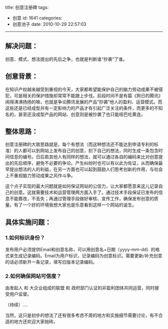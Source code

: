 title: 创意注册碑
tags:
  - 创意
id: 1641
categories:
  - 创意池子
date: 2010-10-29 22:57:03
---

<div>

## 解决问题：

创意、模式、想法提出的先后之争，也就是判断谁“抄袭”了谁。

## 创意背景：

在知识产权越来越受到重视的今天，大家都希望能保护自己的脑力劳动成果不被侵犯，可是相关的保护措施却常常不能跟上步伐。前段时间不是有篇《狗日的腾讯》闹得沸沸扬扬的嘛，也就是争论腾讯发展的产品“抄袭”他人的盈利、运营模式。而这些还是已经成型并有一定影响力的产品才有引起广泛关注的条件，而更多的不知名的，甚至还没成型产品的网站、创意则是被抄袭了也只能哑巴吃黄连。<!--more-->

## 整体思路：

创意注册碑的大致思路就是，每个有想法（而这种想法还不能达到申请专利的标准）的人都可以到网站上发布自己的创意，刻下自己的想法，同时生成一条包含时间信息的编号。日后若其他人有同样的想法，就可以通过各自的编码来比对创意提出的先后顺序，避免不必要的争论。产生纠纷时也可以有以此为佐证，从而确保最早提出想法的人的利益，在另一方面也可以起到鼓励人们思考创新的作用，与社会上不重视脑力劳动成果之风作斗争。

这个点子实现的最大问题就是如何保证网站的公信力，让大家都愿意来这儿记录自己的创意。这就需要技术和运营管理两方面入手了。通过技术手段保证已发布的信息不能篡改，不丢失；再通过管理手段做好审核、宣传工作，确保发布创意的质量。有了一个好的环境我想大家也是乐意看到这样一个网站的诞生。

## 具体实施问题：

### 1.如何标识身份？

发布用户必须提供Email和创意名称，可以用创意名+日期（yyyy-mm-dd）的格式来生成记录编码。Email为用户标识，记录编码为创意标识。需要更新/补充创意的话必须新开一条记录，填写旧版本记录编码。

### 2.如何确保网站可信度？

由发起人 和 大企业组成的联盟 和 政府部门认证的非盈利团体共同运营，同时接受用户监督。

（待续）....

当然，这只是初步的想法了还有很多考虑不周的地方和实施细节需要讨论，有不合适的地方还欢迎大家抛砖。

</div>
